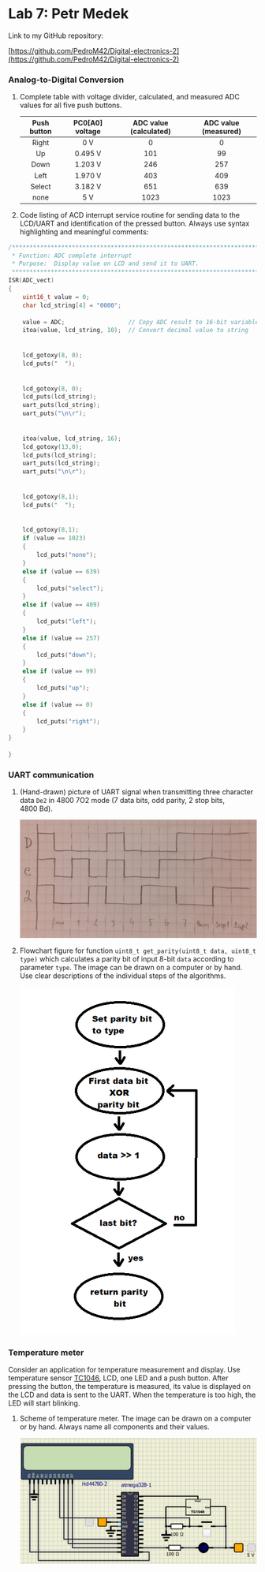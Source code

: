 
# Lab 7: Petr Medek

Link to my GitHub repository:

[https://github.com/PedroM42/Digital-electronics-2](https://github.com/PedroM42/Digital-electronics-2)

### Analog-to-Digital Conversion

1. Complete table with voltage divider, calculated, and measured ADC values for all five push buttons.

   | **Push button** | **PC0[A0] voltage** | **ADC value (calculated)** | **ADC value (measured)** |
   | :-: | :-: | :-: | :-: |
   | Right  | 0&nbsp;V | 0   |  0  |
   | Up     | 0.495&nbsp;V | 101 | 99 |
   | Down   |   1.203 V  |   246  | 257 |
   | Left   |   1.970 V  |   403  | 409 |
   | Select |   3.182 V  |   651  | 639 |
   | none   |   5 V  |   1023  |  1023 |

2. Code listing of ACD interrupt service routine for sending data to the LCD/UART and identification of the pressed button. Always use syntax highlighting and meaningful comments:

```c
/**********************************************************************
 * Function: ADC complete interrupt
 * Purpose:  Display value on LCD and send it to UART.
 **********************************************************************/
ISR(ADC_vect)
{
    uint16_t value = 0;
    char lcd_string[4] = "0000";

    value = ADC;                  // Copy ADC result to 16-bit variable
    itoa(value, lcd_string, 10);  // Convert decimal value to string

    
    lcd_gotoxy(8, 0); 
	lcd_puts("  ");
    
    
    lcd_gotoxy(8, 0); 
	lcd_puts(lcd_string);
    uart_puts(lcd_string); 
	uart_puts("\n\r");
    
	
    itoa(value, lcd_string, 16);
    lcd_gotoxy(13,0); 
	lcd_puts(lcd_string);
    uart_puts(lcd_string); 
	uart_puts("\n\r");
    
    
    lcd_gotoxy(8,1); 
	lcd_puts("  ");
    
    
    lcd_gotoxy(8,1);
    if (value == 1023)
    {
        lcd_puts("none");
    }
    else if (value == 639)
    {
        lcd_puts("select");
    }
    else if (value == 409)
    {
        lcd_puts("left");
    }
    else if (value == 257)
    {
        lcd_puts("down");
    }
    else if (value == 99)
    {
        lcd_puts("up");
    }
    else if (value == 0)
    {
        lcd_puts("right");
    }
}

}
```

### UART communication

1. (Hand-drawn) picture of UART signal when transmitting three character data `De2` in 4800 7O2 mode (7 data bits, odd parity, 2 stop bits, 4800&nbsp;Bd).

   ![Signal](images/De2.png)

2. Flowchart figure for function `uint8_t get_parity(uint8_t data, uint8_t type)` which calculates a parity bit of input 8-bit `data` according to parameter `type`. The image can be drawn on a computer or by hand. Use clear descriptions of the individual steps of the algorithms.

   ![Flowchart figure](images/flowchart.png)

### Temperature meter

Consider an application for temperature measurement and display. Use temperature sensor [TC1046](http://ww1.microchip.com/downloads/en/DeviceDoc/21496C.pdf), LCD, one LED and a push button. After pressing the button, the temperature is measured, its value is displayed on the LCD and data is sent to the UART. When the temperature is too high, the LED will start blinking.

1. Scheme of temperature meter. The image can be drawn on a computer or by hand. Always name all components and their values.

   ![Temperature sensor](images/Thermo.png)